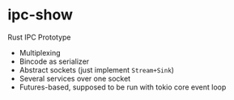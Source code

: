 # ipc-show
Rust IPC Prototype

- Multiplexing
- Bincode as serializer
- Abstract sockets (just implement `Stream+Sink`) 
- Several services over one socket
- Futures-based, supposed to be run with tokio core event loop
